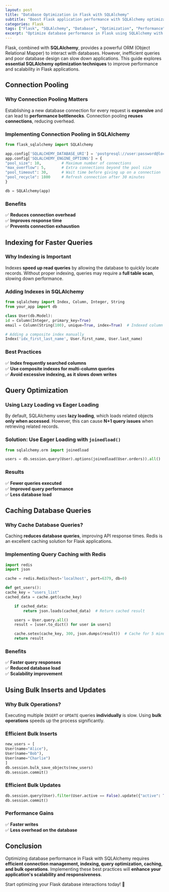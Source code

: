 ```yaml
---
layout: post
title: "Database Optimization in Flask with SQLAlchemy"
subtitle: "Boost Flask application performance with SQLAlchemy optimizations"
categories: Flask
tags: ["Flask", "SQLAlchemy", "Database", "Optimization", "Performance", "PostgreSQL", "MySQL"]
excerpt: "Optimize database performance in Flask using SQLAlchemy with indexing, connection pooling, query optimization, and caching strategies. Learn best practices to enhance efficiency and scalability."
---
```




Flask, combined with **SQLAlchemy**, provides a powerful ORM (Object Relational Mapper) to interact with databases. However, inefficient queries and poor database design can slow down applications. This guide explores **essential SQLAlchemy optimization techniques** to improve performance and scalability in Flask applications.

## Connection Pooling

### Why Connection Pooling Matters

Establishing a new database connection for every request is **expensive** and can lead to **performance bottlenecks**. Connection pooling **reuses connections**, reducing overhead.

### Implementing Connection Pooling in SQLAlchemy

```python
from flask_sqlalchemy import SQLAlchemy

app.config['SQLALCHEMY_DATABASE_URI'] = 'postgresql://user:password@localhost/dbname'
app.config['SQLALCHEMY_ENGINE_OPTIONS'] = {
"pool_size": 10,         # Maximum number of connections
"max_overflow": 5,       # Extra connections beyond the pool size
"pool_timeout": 30,      # Wait time before giving up on a connection
"pool_recycle": 1800     # Refresh connection after 30 minutes
}

db = SQLAlchemy(app)
```

### Benefits
✅ **Reduces connection overhead**  
✅ **Improves response time**  
✅ **Prevents connection exhaustion**

## Indexing for Faster Queries

### Why Indexing is Important

Indexes **speed up read queries** by allowing the database to quickly locate records. Without proper indexing, queries may require a **full table scan**, slowing down performance.

### Adding Indexes in SQLAlchemy

```python
from sqlalchemy import Index, Column, Integer, String
from your_app import db

class User(db.Model):
id = Column(Integer, primary_key=True)
email = Column(String(100), unique=True, index=True)  # Indexed column

# Adding a composite index manually
Index('idx_first_last_name', User.first_name, User.last_name)
```

### Best Practices
✅ **Index frequently searched columns**  
✅ **Use composite indexes for multi-column queries**  
✅ **Avoid excessive indexing, as it slows down writes**

## Query Optimization

### Using Lazy Loading vs Eager Loading

By default, SQLAlchemy uses **lazy loading**, which loads related objects **only when accessed**. However, this can cause **N+1 query issues** when retrieving related records.

### Solution: Use **Eager Loading** with `joinedload()`

```python
from sqlalchemy.orm import joinedload

users = db.session.query(User).options(joinedload(User.orders)).all()
```

### Results
✅ **Fewer queries executed**  
✅ **Improved query performance**  
✅ **Less database load**

## Caching Database Queries

### Why Cache Database Queries?

Caching **reduces database queries**, improving API response times. Redis is an excellent caching solution for Flask applications.

### Implementing Query Caching with Redis

```python
import redis
import json

cache = redis.Redis(host='localhost', port=6379, db=0)

def get_users():
cache_key = "users_list"
cached_data = cache.get(cache_key)

    if cached_data:
        return json.loads(cached_data)  # Return cached result

    users = User.query.all()
    result = [user.to_dict() for user in users]

    cache.setex(cache_key, 300, json.dumps(result))  # Cache for 5 minutes
    return result
```

### Benefits
✅ **Faster query responses**  
✅ **Reduced database load**  
✅ **Scalability improvement**

## Using Bulk Inserts and Updates

### Why Bulk Operations?

Executing multiple `INSERT` or `UPDATE` queries **individually** is slow. Using **bulk operations** speeds up the process significantly.

### Efficient Bulk Inserts

```python
new_users = [
User(name="Alice"),
User(name="Bob"),
User(name="Charlie")
]
db.session.bulk_save_objects(new_users)
db.session.commit()
```

### Efficient Bulk Updates

```python
db.session.query(User).filter(User.active == False).update({"active": True})
db.session.commit()
```

### Performance Gains
✅ **Faster writes**  
✅ **Less overhead on the database**

## Conclusion

Optimizing database performance in Flask with SQLAlchemy requires **efficient connection management, indexing, query optimization, caching, and bulk operations**. Implementing these best practices will **enhance your application's scalability and responsiveness**.

Start optimizing your Flask database interactions today! 🚀  
